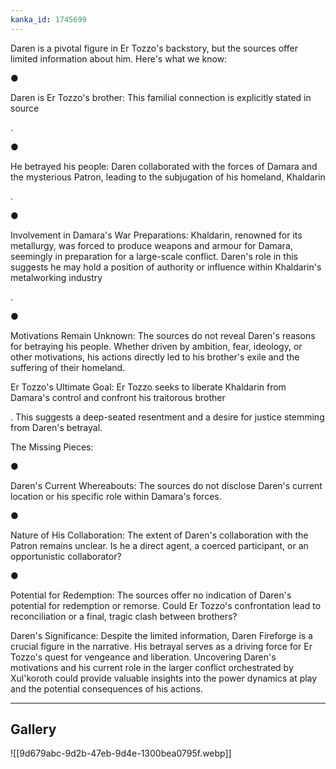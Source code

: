 ```yaml
---
kanka_id: 1745699
---
```


  

Daren is a pivotal figure in Er Tozzo's backstory, but the sources offer limited information about him. Here's what we know:

●

Daren is Er Tozzo's brother: This familial connection is explicitly stated in source

.

●

He betrayed his people: Daren collaborated with the forces of Damara and the mysterious Patron, leading to the subjugation of his homeland, Khaldarin

.

●

Involvement in Damara's War Preparations: Khaldarin, renowned for its metallurgy, was forced to produce weapons and armour for Damara, seemingly in preparation for a large-scale conflict. Daren's role in this suggests he may hold a position of authority or influence within Khaldarin's metalworking industry

.

●

Motivations Remain Unknown: The sources do not reveal Daren's reasons for betraying his people. Whether driven by ambition, fear, ideology, or other motivations, his actions directly led to his brother's exile and the suffering of their homeland.

Er Tozzo's Ultimate Goal: Er Tozzo seeks to liberate Khaldarin from Damara's control and confront his traitorous brother

. This suggests a deep-seated resentment and a desire for justice stemming from Daren's betrayal.

The Missing Pieces:

●

Daren's Current Whereabouts: The sources do not disclose Daren's current location or his specific role within Damara's forces.

●

Nature of His Collaboration: The extent of Daren's collaboration with the Patron remains unclear. Is he a direct agent, a coerced participant, or an opportunistic collaborator?

●

Potential for Redemption: The sources offer no indication of Daren's potential for redemption or remorse. Could Er Tozzo's confrontation lead to reconciliation or a final, tragic clash between brothers?

Daren's Significance: Despite the limited information, Daren Fireforge is a crucial figure in the narrative. His betrayal serves as a driving force for Er Tozzo's quest for vengeance and liberation. Uncovering Daren's motivations and his current role in the larger conflict orchestrated by Xul'koroth could provide valuable insights into the power dynamics at play and the potential consequences of his actions.

---
## Gallery
![[9d679abc-9d2b-47eb-9d4e-1300bea0795f.webp]]